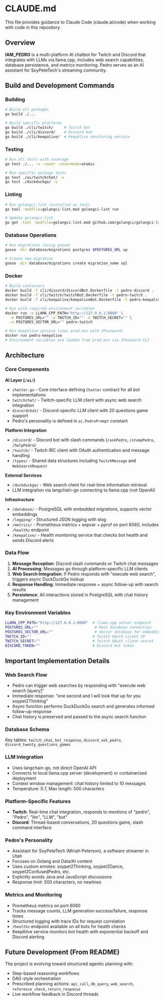 # CLAUDE.md

This file provides guidance to Claude Code (claude.ai/code) when working with code in this repository.

## Overview

**IAM_PEDRO** is a multi-platform AI chatbot for Twitch and Discord that integrates with LLMs via llama.cpp, includes web search capabilities, database persistence, and metrics monitoring. Pedro serves as an AI assistant for SoyPeteTech's streaming community.

## Build and Development Commands

### Building
```bash
# Build all packages
go build ./...

# Build specific platforms
go build ./cli/twitch/     # Twitch bot
go build ./cli/discord/    # Discord bot
go build ./cli/keepalive/  # KeepAlive monitoring service
```

### Testing
```bash
# Run all tests with coverage
go test ./... -v -cover -covermode=atomic

# Run specific package tests
go test ./ai/twitchchat/ -v
go test ./duckduckgo/ -v
```

### Linting
```bash
# Run golangci-lint (installed as tool)
go tool -modfile=golangci-lint.mod golangci-lint run

# Update golangci-lint
go get -tool -modfile=golangci-lint.mod github.com/golangci/golangci-lint/v2/cmd/golangci-lint@latest
```

### Database Operations
```bash
# Run migrations (using goose)
goose -dir database/migrations postgres $POSTGRES_URL up

# Create new migration
goose -dir database/migrations create migration_name sql
```

### Docker
```bash
# Build containers
docker build -f cli/discord/discordBot.Dockerfile -t pedro-discord .
docker build -f cli/twitch/twitchBot.Dockerfile -t pedro-twitch .
docker build -f cli/keepalive/keepaliveBot.Dockerfile -t pedro-keepalive .

# Run with required environment variables
docker run -e LLAMA_CPP_PATH="http://127.0.0.1:8080" \
  -e POSTGRES_URL="" -e TWITCH_ID="" -e TWITCH_SECRET="" \
  -e POSTGRES_VECTOR_URL="" pedro-twitch

# Run keepalive service (uses prod.env with 1Password)
docker run pedro-keepalive
# Environment variables are loaded from prod.env via 1Password CLI
```

## Architecture

### Core Components

**AI Layer (`/ai/`)**
- `chatter.go` - Core interface defining `Chatter` contract for all bot implementations
- `twitchchat/` - Twitch-specific LLM client with async web search integration
- `discordchat/` - Discord-specific LLM client with 20 questions game support
- Pedro's personality is defined in `ai.PedroPrompt` constant

**Platform Integration**
- `/discord/` - Discord bot with slash commands (`/askPedro`, `/stumpPedro`, `/helpPedro`)
- `/twitch/` - Twitch IRC client with OAuth authentication and message handling
- `/types/` - Shared data structures including `TwitchMessage` and `WebSearchRequest`

**External Services**
- `/duckduckgo/` - Web search client for real-time information retrieval
- LLM integration via langchain-go connecting to llama.cpp (not OpenAI)

**Infrastructure**
- `/database/` - PostgreSQL with embedded migrations, supports vector embeddings
- `/logging/` - Structured JSON logging with slog
- `/metrics/` - Prometheus metrics + expvar + pprof on port 6060, includes `/healthz` endpoint
- `/keepalive/` - Health monitoring service that checks bot health and sends Discord alerts

### Data Flow

1. **Message Reception**: Discord slash commands or Twitch chat messages
2. **AI Processing**: Messages go through platform-specific LLM clients
3. **Web Search Integration**: If Pedro responds with "execute web search", triggers async DuckDuckGo lookup
4. **Response Handling**: Immediate response + async follow-up with search results
5. **Persistence**: All interactions stored in PostgreSQL with chat history management

### Key Environment Variables

```bash
LLAMA_CPP_PATH="http://127.0.0.1:8080"  # llama.cpp server endpoint
POSTGRES_URL=""                          # Main database connection
POSTGRES_VECTOR_URL=""                   # Vector database for embeddings
TWITCH_ID=""                            # Twitch OAuth client ID
TWITCH_SECRET=""                        # Twitch OAuth client secret
DISCORD_TOKEN=""                        # Discord bot token
```

## Important Implementation Details

### Web Search Flow
- Pedro can trigger web searches by responding with "execute web search [query]"
- Immediate response: "one second and I will look that up for you soypet2Thinking"
- Async function performs DuckDuckGo search and generates informed follow-up response
- Chat history is preserved and passed to the async search function

### Database Schema
Key tables: `twitch_chat`, `bot_response`, `discord_ask_pedro`, `discord_twenty_questions_games`

### LLM Integration
- Uses langchain-go, not direct OpenAI API
- Connects to local llama.cpp server (development) or containerized deployment
- Context window management: chat history limited to 10 messages
- Temperature: 0.7, Max length: 500 characters

### Platform-Specific Features
- **Twitch**: Real-time chat integration, responds to mentions of "pedro", "Pedro", "llm", "LLM", "bot"
- **Discord**: Thread-based conversations, 20 questions game, slash command interface

### Pedro's Personality
- Assistant for SoyPeteTech (Miriah Peterson), a software streamer in Utah
- Focuses on Golang and Data/AI content
- Uses custom emotes: soypet2Thinking, soypet2Dance, soypet2ConfusedPedro, etc.
- Explicitly avoids Java and JavaScript discussions
- Response limit: 500 characters, no newlines

### Metrics and Monitoring
- Prometheus metrics on port 6060
- Tracks message counts, LLM generation success/failure, response times
- Structured logging with trace IDs for request correlation
- `/healthz` endpoint available on all bots for health checks
- KeepAlive service monitors bot health with exponential backoff and Discord alerting

## Future Development (From README)

The project is evolving toward structured agentic planning with:
- Step-based reasoning workflows
- DAG-style orchestration
- Prescribed planning actions: `api_call`, `db_query`, `web_search`, `reference_check`, `return_response`
- Live workflow feedback in Discord threads